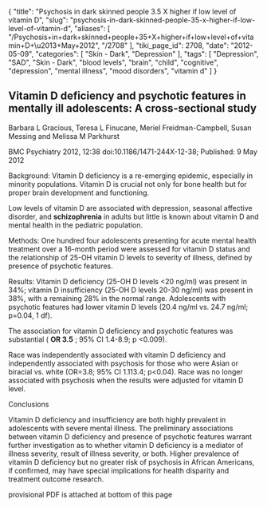 {
    "title": "Psychosis in dark skinned people 3.5 X higher if low level of vitamin D",
    "slug": "psychosis-in-dark-skinned-people-35-x-higher-if-low-level-of-vitamin-d",
    "aliases": [
        "/Psychosis+in+dark+skinned+people+35+X+higher+if+low+level+of+vitamin+D+\u2013+May+2012",
        "/2708"
    ],
    "tiki_page_id": 2708,
    "date": "2012-05-09",
    "categories": [
        "Skin - Dark",
        "Depression"
    ],
    "tags": [
        "Depression",
        "SAD",
        "Skin - Dark",
        "blood levels",
        "brain",
        "child",
        "cognitive",
        "depression",
        "mental illness",
        "mood disorders",
        "vitamin d"
    ]
}


## Vitamin D deficiency and psychotic features in mentally ill adolescents: A cross-sectional study

Barbara L Gracious, Teresa L Finucane, Meriel Freidman-Campbell, Susan Messing and Melissa M Parkhurst

BMC Psychiatry 2012, 12:38 doi:10.1186/1471-244X-12-38; Published: 9 May 2012

Background: Vitamin D deficiency is a re-emerging epidemic, especially in minority populations. Vitamin D is crucial not only for bone health but for proper brain development and functioning. 

Low levels of vitamin D are associated with depression, seasonal affective disorder, and  **schizophrenia**  in adults but little is known about vitamin D and mental health in the pediatric population.

Methods: One hundred four adolescents presenting for acute mental health treatment over a 16-month period were assessed for vitamin D status and the relationship of 25-OH vitamin D levels to severity of illness, defined by presence of psychotic features.

Results: Vitamin D deficiency (25-OH D levels <20 ng/ml) was present in 34%; vitamin D insufficiency (25-OH D levels 20-30 ng/ml) was present in 38%, with a remaining 28% in the normal range. Adolescents with psychotic features had lower vitamin D levels (20.4 ng/ml vs. 24.7 ng/ml; p=0.04, 1 df). 

The association for vitamin D deficiency and psychotic features was substantial ( **OR 3.5** ; 95% CI 1.4-8.9; p <0.009). 

Race was independently associated with vitamin D deficiency and independently associated with psychosis for those who were Asian or biracial vs. white (OR=3.8; 95% CI 1.113.4; p<0.04). Race was no longer associated with psychosis when the results were adjusted for vitamin D level.

Conclusions

Vitamin D deficiency and insufficiency are both highly prevalent in adolescents with severe mental illness. The preliminary associations between vitamin D deficiency and presence of psychotic features warrant further investigation as to whether vitamin D deficiency is a mediator of illness severity, result of illness severity, or both. Higher prevalence of vitamin D deficiency but no greater risk of psychosis in African Americans, if confirmed, may have special implications for health disparity and treatment outcome research.

provisional PDF is attached at bottom of this page